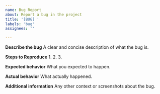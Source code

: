 ```yaml
---
name: Bug Report
about: Report a bug in the project
title: '[BUG] '
labels: 'bug'
assignees: ''

---
```


**Describe the bug**
A clear and concise description of what the bug is.

**Steps to Reproduce**
1.
2.
3.

**Expected behavior**
What you expected to happen.

**Actual behavior**
What actually happened.

**Additional information**
Any other context or screenshots about the bug.
